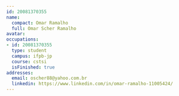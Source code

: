 ```yaml
---
id: 20081370355
name:
  compact: Omar Ramalho
  full: Omar Scher Ramalho
avatar:
occupations:
- id: 20081370355
  type: student
  campus: ifpb-jp
  course: cstsi
  isFinished: true
addresses:
  email: oscher88@yahoo.com.br
  linkedin: https://www.linkedin.com/in/omar-ramalho-11005424/
---
```

